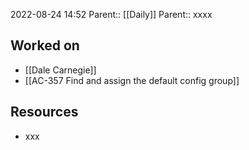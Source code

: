 2022-08-24 14:52
Parent:: [[Daily]] 
Parent:: xxxx

## Worked on

- [[Dale Carnegie]]
- [[AC-357 Find and assign the default config group]]

## Resources

- xxx
